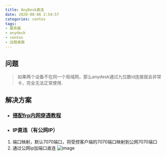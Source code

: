 ```yaml
---
title: AnyDesk直连
date: 2020-08-06 2:54:57
categories: centos
tags: 
- 服务器
- anydesk
- centos
- 远程桌面
---
```


## 问题
> 如果两个设备不在同一个局域网，那么anydesk通过九位数id连接就会非常卡，完全无法正常使用.  

## 解决方案
- ### [搭配frp内网穿透教程](https://blog.ziyiu.com/2020/08/05/Centos%E6%9C%8D%E5%8A%A1%E5%99%A8/AnyDesk%E6%90%AD%E9%85%8Dfrp%E8%BF%9C%E7%A8%8B%E8%BF%9E%E6%8E%A5/)

- ### IP直连（有公网IP）
1. 端口映射，默认7070端口，将受控客户端的7070端口映射到公网7070端口
2. 通过公网ip加端口直连
![image](/images/centos/direct_ip_port.png)

